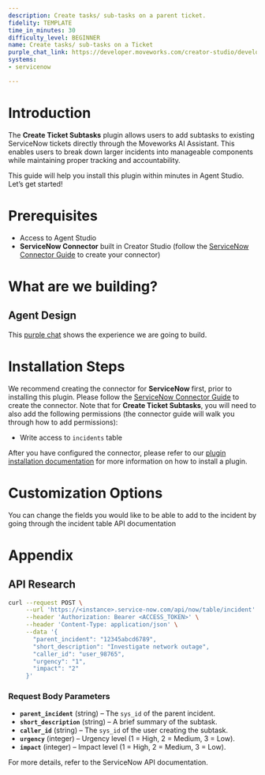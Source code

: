 ```yaml
---
description: Create tasks/ sub-tasks on a parent ticket.
fidelity: TEMPLATE
time_in_minutes: 30
difficulty_level: BEGINNER
name: Create tasks/ sub-tasks on a Ticket
purple_chat_link: https://developer.moveworks.com/creator-studio/developer-tools/purple-chat/?conversation=%7B%22startTimestamp%22%3A%2211%3A43+AM%22%2C%22messages%22%3A%5B%7B%22parts%22%3A%5B%7B%22richText%22%3A%22I+want+to+create+a+subtask+on+an+incident+in+ServiceNow.%22%7D%5D%2C%22role%22%3A%22user%22%7D%2C%7B%22parts%22%3A%5B%7B%22richText%22%3A%22Okay%2C+which+incident+do+you+want+to+add+a+subtask+to%3F%22%7D%5D%2C%22role%22%3A%22assistant%22%7D%2C%7B%22parts%22%3A%5B%7B%22richText%22%3A%22INC0010028%22%7D%5D%2C%22role%22%3A%22user%22%7D%2C%7B%22parts%22%3A%5B%7B%22reasoningSteps%22%3A%5B%7B%22richText%22%3A%22Found+incident+INC0010028%22%2C%22status%22%3A%22success%22%7D%5D%7D%2C%7B%22richText%22%3A%22Okay%2C+I+found+the+incident.+What+should+the+subtask+description+be%3F%22%7D%5D%2C%22role%22%3A%22assistant%22%7D%2C%7B%22parts%22%3A%5B%7B%22richText%22%3A%22Investigate+network+connectivity+issues%22%7D%5D%2C%22role%22%3A%22user%22%7D%2C%7B%22parts%22%3A%5B%7B%22richText%22%3A%22Okay%2C+I%27ll+create+a+subtask+with+the+description+%27Investigate+network+connectivity+issues%27+for+incident+INC0010028.+Is+that+correct%3F%22%7D%2C%7B%22buttons%22%3A%5B%7B%22buttonText%22%3A%22Yes%2C+create+subtask%22%2C%22style%22%3A%22filled%22%7D%2C%7B%22buttonText%22%3A%22Edit+details%22%2C%22style%22%3A%22outlined%22%7D%2C%7B%22buttonText%22%3A%22Cancel%22%2C%22style%22%3A%22outlined%22%7D%5D%7D%5D%2C%22role%22%3A%22assistant%22%7D%2C%7B%22parts%22%3A%5B%7B%22richText%22%3A%22Yes%2C+create+subtask%22%7D%5D%2C%22role%22%3A%22user%22%7D%2C%7B%22parts%22%3A%5B%7B%22richText%22%3A%22Creating+subtask...%22%7D%5D%2C%22role%22%3A%22assistant%22%7D%2C%7B%22parts%22%3A%5B%7B%22richText%22%3A%22Successfully+created+subtask.%22%7D%2C%7B%22citations%22%3A%5B%7B%22citationTitle%22%3A%22INC0012303%22%2C%22connectorName%22%3A%22servicenow%22%7D%5D%7D%5D%2C%22role%22%3A%22assistant%22%7D%5D%7D
systems:
- servicenow

---
```

# Introduction

The **Create Ticket Subtasks** plugin allows users to add subtasks to existing ServiceNow tickets directly through the Moveworks AI Assistant. This enables users to break down larger incidents into manageable components while maintaining proper tracking and accountability.

This guide will help you install this plugin within minutes in Agent Studio. Let’s get started!

# Prerequisites

- Access to Agent Studio
- **ServiceNow Connector** built in Creator Studio (follow the [ServiceNow Connector Guide](https://developer.moveworks.com/creator-studio/resources/connector?id=servicenow) to create your connector)

# What are we building?

## Agent Design

This [purple chat](https://developer.moveworks.com/creator-studio/developer-tools/purple-chat/?conversation=%7B%22startTimestamp%22%3A%2211%3A43+AM%22%2C%22messages%22%3A%5B%7B%22parts%22%3A%5B%7B%22richText%22%3A%22I+want+to+create+a+subtask+on+an+incident+in+ServiceNow.%22%7D%5D%2C%22role%22%3A%22user%22%7D%2C%7B%22parts%22%3A%5B%7B%22richText%22%3A%22Okay%2C+which+incident+do+you+want+to+add+a+subtask+to%3F%22%7D%5D%2C%22role%22%3A%22assistant%22%7D%2C%7B%22parts%22%3A%5B%7B%22richText%22%3A%22INC0010028%22%7D%5D%2C%22role%22%3A%22user%22%7D%2C%7B%22parts%22%3A%5B%7B%22reasoningSteps%22%3A%5B%7B%22richText%22%3A%22Found+incident+INC0010028%22%2C%22status%22%3A%22success%22%7D%5D%7D%2C%7B%22richText%22%3A%22Okay%2C+I+found+the+incident.+What+should+the+subtask+description+be%3F%22%7D%5D%2C%22role%22%3A%22assistant%22%7D%2C%7B%22parts%22%3A%5B%7B%22richText%22%3A%22Investigate+network+connectivity+issues%22%7D%5D%2C%22role%22%3A%22user%22%7D%2C%7B%22parts%22%3A%5B%7B%22richText%22%3A%22Okay%2C+I%27ll+create+a+subtask+with+the+description+%27Investigate+network+connectivity+issues%27+for+incident+INC0010028.+Is+that+correct%3F%22%7D%2C%7B%22buttons%22%3A%5B%7B%22buttonText%22%3A%22Yes%2C+create+subtask%22%2C%22style%22%3A%22filled%22%7D%2C%7B%22buttonText%22%3A%22Edit+details%22%2C%22style%22%3A%22outlined%22%7D%2C%7B%22buttonText%22%3A%22Cancel%22%2C%22style%22%3A%22outlined%22%7D%5D%7D%5D%2C%22role%22%3A%22assistant%22%7D%2C%7B%22parts%22%3A%5B%7B%22richText%22%3A%22Yes%2C+create+subtask%22%7D%5D%2C%22role%22%3A%22user%22%7D%2C%7B%22parts%22%3A%5B%7B%22richText%22%3A%22Creating+subtask...%22%7D%5D%2C%22role%22%3A%22assistant%22%7D%2C%7B%22parts%22%3A%5B%7B%22richText%22%3A%22Successfully+created+subtask.%22%7D%2C%7B%22citations%22%3A%5B%7B%22citationTitle%22%3A%22INC0012303%22%2C%22connectorName%22%3A%22servicenow%22%7D%5D%7D%5D%2C%22role%22%3A%22assistant%22%7D%5D%7D) shows the experience we are going to build.

# Installation Steps

We recommend creating the connector for **ServiceNow** first, prior to installing this plugin. Please follow the [ServiceNow Connector Guide](https://developer.moveworks.com/creator-studio/resources/connector?id=servicenow) to create the connector. Note that for **Create Ticket Subtasks**, you will need to also add the following permissions (the connector guide will walk you through how to add permissions):

- Write access to `incidents` table

After you have configured the connector, please refer to our [plugin installation documentation](https://help.moveworks.com/docs/ai-agent-marketplace) for more information on how to install a plugin.

# Customization Options

You can change the fields you would like to be able to add to the incident by going through the incident table API documentation 

# Appendix

## API Research

```bash
curl --request POST \
     --url 'https://<instance>.service-now.com/api/now/table/incident' \
     --header 'Authorization: Bearer <ACCESS_TOKEN>' \
     --header 'Content-Type: application/json' \
     --data '{
       "parent_incident": "12345abcd6789",
       "short_description": "Investigate network outage",
       "caller_id": "user_98765",
       "urgency": "1",
       "impact": "2"
     }'

```

### Request Body Parameters

- **`parent_incident`** (string) – The `sys_id` of the parent incident.
- **`short_description`** (string) – A brief summary of the subtask.
- **`caller_id`** (string) – The `sys_id` of the user creating the subtask.
- **`urgency`** (integer) – Urgency level (1 = High, 2 = Medium, 3 = Low).
- **`impact`** (integer) – Impact level (1 = High, 2 = Medium, 3 = Low).

For more details, refer to the ServiceNow API documentation.